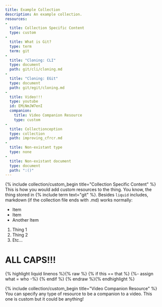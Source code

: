 ```yaml
---
title: Example Collection
description: An example collection.
resources:
-
  title: Collection Specific Content
  type: custom
-
  title: What is Git?
  type: term
  term: git
-
  title: "Cloning: CLI"
  type: document
  path: git/cli/cloning.md
-
  title: "Cloning: EGit"
  type: document
  path: git/egit/cloning.md
-
  title: Video!!!
  type: youtube
  id: EMiNmJW7enI
  companion:
    title: Video Companion Resource
    type: custom
-
  title: Collectionception
  type: collection
  path: improving_cfrcr.md
-
  title: Non-existant type
  type: none
-
  title: Non-existant document
  type: document
  path: ":()"
---
```

{% include collection/custom_begin title="Collection Specific Content" %}
This is how you would add custom resources to the thing. You know, the thing stored in {% include term text="git" %}. Besides `liquid` includes, markdown (if the collection file ends with .md) works normally:
- Item
- Item
- Another Item

1. Thing 1
2. Thing 2
3. Etc...

# ALL CAPS!!!

{% highlight liquid linenos %}{% raw %}
{% if this == that %}
  {%- assign what = who -%}
{% endif %}
{% endraw %}{% endhighlight %}



{% include collection/custom_begin title="Video Companion Resource" %}
You can specify any type of resource to be a companion to a video. This one is custom but it could be anything!